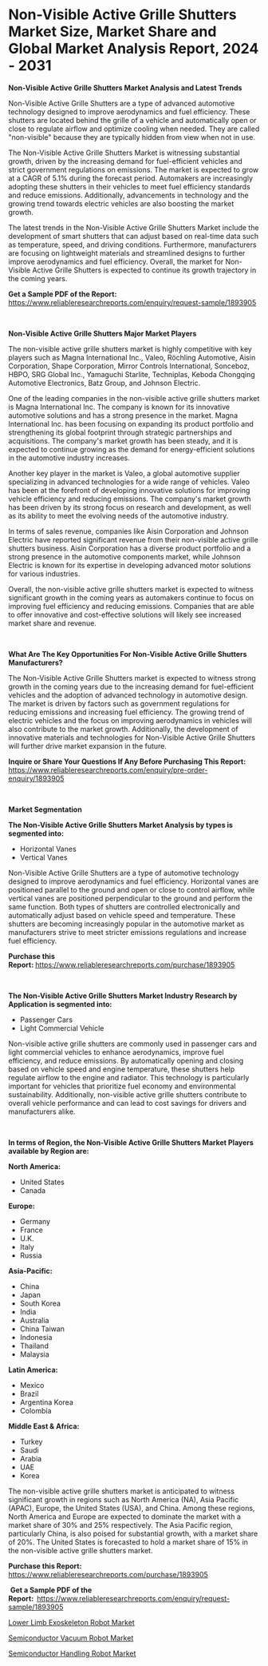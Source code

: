 <p><h1>Non-Visible Active Grille Shutters Market Size, Market Share and Global Market Analysis Report, 2024 - 2031</h1></p><p><strong>Non-Visible Active Grille Shutters Market Analysis and Latest Trends</strong></p>
<p><p>Non-Visible Active Grille Shutters are a type of advanced automotive technology designed to improve aerodynamics and fuel efficiency. These shutters are located behind the grille of a vehicle and automatically open or close to regulate airflow and optimize cooling when needed. They are called "non-visible" because they are typically hidden from view when not in use.</p><p>The Non-Visible Active Grille Shutters Market is witnessing substantial growth, driven by the increasing demand for fuel-efficient vehicles and strict government regulations on emissions. The market is expected to grow at a CAGR of 5.1% during the forecast period. Automakers are increasingly adopting these shutters in their vehicles to meet fuel efficiency standards and reduce emissions. Additionally, advancements in technology and the growing trend towards electric vehicles are also boosting the market growth.</p><p>The latest trends in the Non-Visible Active Grille Shutters Market include the development of smart shutters that can adjust based on real-time data such as temperature, speed, and driving conditions. Furthermore, manufacturers are focusing on lightweight materials and streamlined designs to further improve aerodynamics and fuel efficiency. Overall, the market for Non-Visible Active Grille Shutters is expected to continue its growth trajectory in the coming years.</p></p>
<p><strong>Get a Sample PDF of the Report:&nbsp;</strong> <a href="https://www.reliableresearchreports.com/enquiry/request-sample/1893905">https://www.reliableresearchreports.com/enquiry/request-sample/1893905</a></p>
<p>&nbsp;</p>
<p><strong>Non-Visible Active Grille Shutters Major Market Players</strong></p>
<p><p>The non-visible active grille shutters market is highly competitive with key players such as Magna International Inc., Valeo, Röchling Automotive, Aisin Corporation, Shape Corporation, Mirror Controls International, Sonceboz, HBPO, SRG Global Inc., Yamaguchi Starlite, Techniplas, Keboda Chongqing Automotive Electronics, Batz Group, and Johnson Electric.</p><p>One of the leading companies in the non-visible active grille shutters market is Magna International Inc. The company is known for its innovative automotive solutions and has a strong presence in the market. Magna International Inc. has been focusing on expanding its product portfolio and strengthening its global footprint through strategic partnerships and acquisitions. The company's market growth has been steady, and it is expected to continue growing as the demand for energy-efficient solutions in the automotive industry increases.</p><p>Another key player in the market is Valeo, a global automotive supplier specializing in advanced technologies for a wide range of vehicles. Valeo has been at the forefront of developing innovative solutions for improving vehicle efficiency and reducing emissions. The company's market growth has been driven by its strong focus on research and development, as well as its ability to meet the evolving needs of the automotive industry.</p><p>In terms of sales revenue, companies like Aisin Corporation and Johnson Electric have reported significant revenue from their non-visible active grille shutters business. Aisin Corporation has a diverse product portfolio and a strong presence in the automotive components market, while Johnson Electric is known for its expertise in developing advanced motor solutions for various industries.</p><p>Overall, the non-visible active grille shutters market is expected to witness significant growth in the coming years as automakers continue to focus on improving fuel efficiency and reducing emissions. Companies that are able to offer innovative and cost-effective solutions will likely see increased market share and revenue.</p></p>
<p>&nbsp;</p>
<p><strong>What Are The Key Opportunities For Non-Visible Active Grille Shutters Manufacturers?</strong></p>
<p><p>The Non-Visible Active Grille Shutters market is expected to witness strong growth in the coming years due to the increasing demand for fuel-efficient vehicles and the adoption of advanced technology in automotive design. The market is driven by factors such as government regulations for reducing emissions and increasing fuel efficiency. The growing trend of electric vehicles and the focus on improving aerodynamics in vehicles will also contribute to the market growth. Additionally, the development of innovative materials and technologies for Non-Visible Active Grille Shutters will further drive market expansion in the future.</p></p>
<p><strong>Inquire or Share Your Questions If Any Before Purchasing This Report:</strong> <a href="https://www.reliableresearchreports.com/enquiry/pre-order-enquiry/1893905">https://www.reliableresearchreports.com/enquiry/pre-order-enquiry/1893905</a></p>
<p>&nbsp;</p>
<p><strong>Market Segmentation</strong></p>
<p><strong>The Non-Visible Active Grille Shutters Market Analysis by types is segmented into:</strong></p>
<p><ul><li>Horizontal Vanes</li><li>Vertical Vanes</li></ul></p>
<p><p>Non-Visible Active Grille Shutters are a type of automotive technology designed to improve aerodynamics and fuel efficiency. Horizontal vanes are positioned parallel to the ground and open or close to control airflow, while vertical vanes are positioned perpendicular to the ground and perform the same function. Both types of shutters are controlled electronically and automatically adjust based on vehicle speed and temperature. These shutters are becoming increasingly popular in the automotive market as manufacturers strive to meet stricter emissions regulations and increase fuel efficiency.</p></p>
<p><strong>Purchase this Report:&nbsp;</strong><a href="https://www.reliableresearchreports.com/purchase/1893905">https://www.reliableresearchreports.com/purchase/1893905</a></p>
<p>&nbsp;</p>
<p><strong>The Non-Visible Active Grille Shutters Market Industry Research by Application is segmented into:</strong></p>
<p><ul><li>Passenger Cars</li><li>Light Commercial Vehicle</li></ul></p>
<p><p>Non-visible active grille shutters are commonly used in passenger cars and light commercial vehicles to enhance aerodynamics, improve fuel efficiency, and reduce emissions. By automatically opening and closing based on vehicle speed and engine temperature, these shutters help regulate airflow to the engine and radiator. This technology is particularly important for vehicles that prioritize fuel economy and environmental sustainability. Additionally, non-visible active grille shutters contribute to overall vehicle performance and can lead to cost savings for drivers and manufacturers alike.</p></p>
<p>&nbsp;</p>
<p><strong>In terms of Region, the Non-Visible Active Grille Shutters Market Players available by Region are:</strong></p>
<p>
    <p> <strong> North America: </strong>
        <ul>
            <li>United States</li>
            <li>Canada</li>
        </ul>
        </p> 
    <p> <strong> Europe: </strong>
        <ul>
            <li>Germany</li>
            <li>France</li>
            <li>U.K.</li>
            <li>Italy</li>
            <li>Russia</li>
        </ul>
        </p> 
    <p> <strong> Asia-Pacific: </strong>
        <ul>
            <li>China</li>
            <li>Japan</li>
            <li>South Korea</li>
            <li>India</li>
            <li>Australia</li>
            <li>China Taiwan</li>
            <li>Indonesia</li>
            <li>Thailand</li>
            <li>Malaysia</li>
        </ul>
        </p> 
    <p> <strong> Latin America: </strong>
        <ul>
            <li>Mexico</li>
            <li>Brazil</li>
            <li>Argentina Korea</li>
            <li>Colombia</li>
        </ul>
        </p> 
    <p> <strong> Middle East & Africa: </strong>
        <ul>
            <li>Turkey</li>
            <li>Saudi</li>
            <li>Arabia</li>
            <li>UAE</li>
            <li>Korea</li>
        </ul>
    </p>
    </p>
<p><p>The non-visible active grille shutters market is anticipated to witness significant growth in regions such as North America (NA), Asia Pacific (APAC), Europe, the United States (USA), and China. Among these regions, North America and Europe are expected to dominate the market with a market share of 30% and 25% respectively. The Asia Pacific region, particularly China, is also poised for substantial growth, with a market share of 20%. The United States is forecasted to hold a market share of 15% in the non-visible active grille shutters market.</p></p>
<p><strong>Purchase this Report: </strong><a href="https://www.reliableresearchreports.com/purchase/1893905">https://www.reliableresearchreports.com/purchase/1893905</a></p>
<p>&nbsp;<strong>Get a Sample PDF of the Report:&nbsp;&nbsp;</strong><a href="https://www.reliableresearchreports.com/enquiry/request-sample/1893905">https://www.reliableresearchreports.com/enquiry/request-sample/1893905</a></p>
<p><strong></strong></p>
<p><p><a href="https://view.publitas.com/reportprime-1/lower-limb-exoskeleton-robot-market-research-report-provides-critical-insights-that-can-help-shape-business-development-and-investment-strategies/">Lower Limb Exoskeleton Robot Market</a></p><p><a href="https://view.publitas.com/reportprime-1/semiconductor-vacuum-robot-market-size-focuses-on-market-dynamics-in-depth-analysis-and-future-projections-of-its-market-forecasted-for-period-from-2023-to-2030/">Semiconductor Vacuum Robot Market</a></p><p><a href="https://view.publitas.com/reportprime-1/semiconductor-handling-robot-market-size-growing-and-forecasted-for-period-from-2023-2030-and-provides-complete-market-analysis-of-this-market/">Semiconductor Handling Robot Market</a></p></p>
